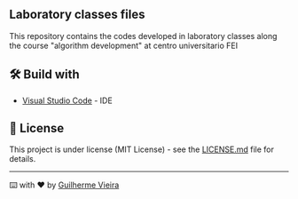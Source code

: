 ## Laboratory classes files
This repository contains the codes developed in laboratory classes along the course "algorithm development" at centro universitario FEI

## 🛠️ Build with
* [Visual Studio Code](https://code.visualstudio.com/) - IDE

## 📄 License
This project is under license (MIT License) - see the [LICENSE.md](https://github.com/guilhermevieirasilvagoncalves/object-oriented-programming-FEI/blob/main/LICENSE) file for details.

---
⌨️ with ❤️ by [Guilherme Vieira](https://github.com/guilhermevieirasilvagoncalves)
